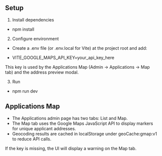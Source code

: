 ## Setup

1) Install dependencies

- npm install

2) Configure environment

- Create a .env file (or .env.local for Vite) at the project root and add:

- VITE_GOOGLE_MAPS_API_KEY=your_api_key_here

This key is used by the Applications Map (Admin -> Applications -> Map tab) and the address preview modal.

3) Run

- npm run dev

## Applications Map

- The Applications admin page has two tabs: List and Map.
- The Map tab uses the Google Maps JavaScript API to display markers for unique applicant addresses.
- Geocoding results are cached in localStorage under geoCache:gmap:v1 to reduce API calls.

If the key is missing, the UI will display a warning on the Map tab.